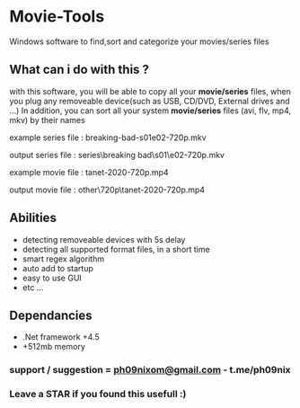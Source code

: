 # Movie-Tools
Windows software to find,sort and categorize your movies/series files

## What can i do with this ? 
with this software, you will be able to copy all your **movie/series** files, when you plug any removeable device(such as USB, CD/DVD, External drives and ...)
In addition, you can sort all your system **movie/series** files (avi, flv, mp4, mkv) by their names

example series file : breaking-bad-s01e02-720p.mkv

output series file : series\breaking bad\s01\e02-720p.mkv

example movie file : tanet-2020-720p.mp4

output movie file : other\720p\tanet-2020-720p.mp4

## Abilities
- detecting removeable devices with 5s delay
- detecting all supported format files, in a short time
- smart regex algorithm
- auto add to startup 
- easy to use GUI
- etc ...

## Dependancies
- .Net framework +4.5
- +512mb memory

### support / suggestion = ph09nixom@gmail.com - t.me/ph09nix
### Leave a STAR if you found this usefull :)